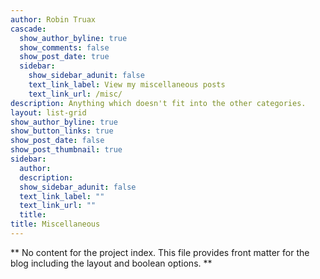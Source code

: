 ```yaml
---
author: Robin Truax
cascade:
  show_author_byline: true
  show_comments: false
  show_post_date: true
  sidebar:
    show_sidebar_adunit: false
    text_link_label: View my miscellaneous posts
    text_link_url: /misc/
description: Anything which doesn't fit into the other categories.
layout: list-grid
show_author_byline: true
show_button_links: true
show_post_date: false
show_post_thumbnail: true
sidebar:
  author: 
  description: 
  show_sidebar_adunit: false
  text_link_label: ""
  text_link_url: ""
  title: 
title: Miscellaneous
---
```


** No content for the project index. This file provides front matter for the blog including the layout and boolean options. **
